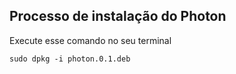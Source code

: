 ## Processo de instalação do Photon

 Execute esse comando no seu terminal

``` sudo dpkg -i photon.0.1.deb ```



